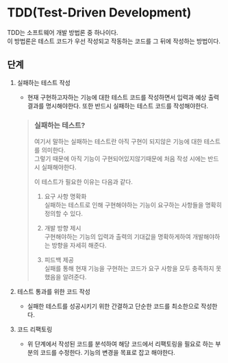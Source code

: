 # TDD(Test-Driven Development)

TDD는 소프트웨어 개발 방법론 중 하나이다.  
이 방법론은 테스트 코드가 우선 작성되고 작동하는 코드를 그 뒤에 작성하는 방법이다.  

## 단계

1. 실패하는 테스트 작성

   - 현재 구현하고자하는 기능에 대한 테스트 코드를 작성하면서 입력과 예상 출력 결과를 명시해야한다. 또한 반드시 실패하는 테스트 코드를 작성해야한다.

    > ### 실패하는 테스트?
    >
    > 여기서 말하는 실패하는 테스트란 아직 구현이 되지않은 기능에 대한 테스트를 의미한다.  
    > 그렇기 때문에 아직 기능이 구현되어있지않기때문에 처음 작성 시에는 반드시 실패해야한다.  
    >
    >이 테스트가 필요한 이유는 다음과 같다.
    >
    > 1. 요구 사항 명확화  
    > 실패하는 테스트로 인해 구현해야하는 기능이 요구하는 사항들을 명확히 정의할 수 있다.
    >
    > 2. 개발 방향 제시  
    > 구현해야하는 기능의 입력과 출력의 기대값을 명확하게하여 개발해야하는 방향을 자세히 해준다.
    >
    > 3. 피드백 제공  
    > 실패를 통해 현재 기능을 구현하는 코드가 요구 사항을 모두 충족하지 못했음을 알려준다.

2. 테스트 통과를 위한 코드 작성
    - 실패한 테스트를 성공시키기 위한 간결하고 단순한 코드를 최소한으로 작성한다.

3. 코드 리팩토링
    - 위 단계에서 작성된 코드를 분석하여 해당 코드에서 리팩토링을 필요로 하는 부분의 코드를 수정한다. 기능의 변경을 목표로 잡고 해야한다.
